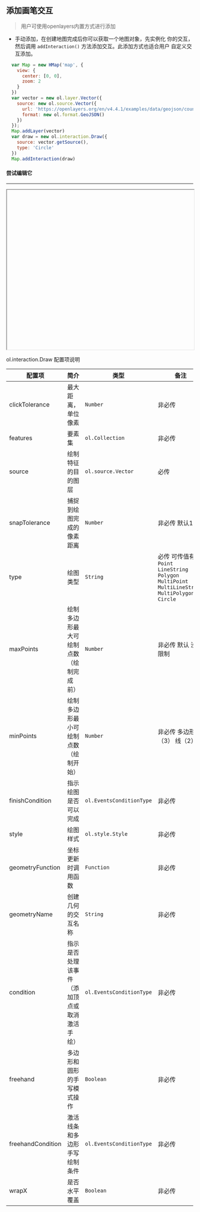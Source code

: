 ## 添加画笔交互

> 用户可使用openlayers内置方式进行添加

* 手动添加，在创建地图完成后你可以获取一个地图对象，先实例化
  你的交互，然后调用 ``addInteraction()`` 方法添加交互。此添加方式也适合用户
  自定义交互添加。
  
```javascript
  var Map = new HMap('map', {
    view: {
      center: [0, 0],
      zoom: 2
    }
  })
  var vector = new ol.layer.Vector({
    source: new ol.source.Vector({
      url: 'https://openlayers.org/en/v4.4.1/examples/data/geojson/countries.geojson',
      format: new ol.format.GeoJSON()
    })
  });
  Map.addLayer(vector)
  var draw = new ol.interaction.Draw({
    source: vector.getSource(),
    type: 'Circle'
  })
  Map.addInteraction(draw)
```  

#### 尝试编辑它
---
<iframe width="100%" height="430"></iframe>

ol.interaction.Draw 配置项说明

| 配置项 | 简介 | 类型 | 备注 |
| --- | --- |--- | --- |
| clickTolerance | 最大距离，单位像素 | `Number` | 非必传 |
| features | 要素集 | `ol.Collection` | 非必传 |
| source | 绘制特征的目的图层 | `ol.source.Vector` | 必传 |
| snapTolerance | 捕捉到绘图完成的像素距离 | `Number` | 非必传 默认12 |
| type | 绘图类型 | `String` | 必传 可传值有  `Point`  `LineString`  `Polygon`  `MultiPoint`  `MultiLineString`  `MultiPolygon`  `Circle`|
| maxPoints | 绘制多边形最大可绘制点数（绘制完成前） | `Number` | 非必传 默认 没有限制 |
| minPoints | 绘制多边形最小可绘制点数（绘制开始） | `Number` | 非必传 多边形（3） 线（2） |
| finishCondition | 指示绘图是否可以完成 | `ol.EventsConditionType` | 非必传 |
| style | 绘图样式 | `ol.style.Style` | 非必传 |
| geometryFunction | 坐标更新时调用函数 | `Function` | 非必传 |
| geometryName | 创建几何的交互名称 | `String` | 非必传 |
| condition | 指示是否处理该事件（添加顶点或取消激活手绘） | `ol.EventsConditionType` | 非必传 |
| freehand | 多边形和圆形的手写模式操作 | `Boolean` | 非必传 |
| freehandCondition | 激活线条和多边形手写绘制条件 | `ol.EventsConditionType` | 非必传 |
| wrapX | 是否水平覆盖 | `Boolean` | 非必传 |
